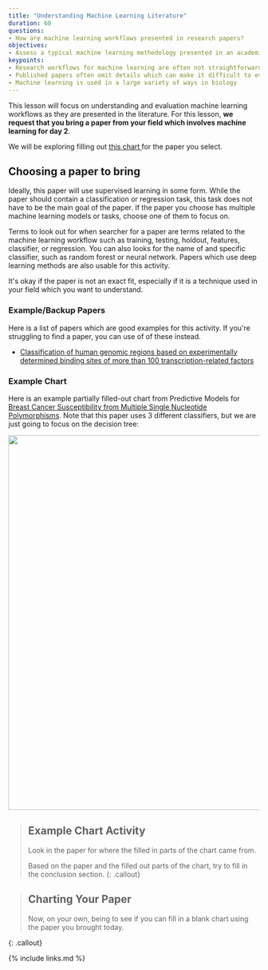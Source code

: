 ```yaml
---
title: "Understanding Machine Learning Literature"
duration: 60
questions:
- How are machine learning workflows presented in research papers?
objectives:
- Assess a typical machine learning methodology presented in an academic paper
keypoints:
- Research workflows for machine learning are often not straightforward
- Published papers often omit details which can make it difficult to evaluate machine learning workflows
- Machine learning is used in a large variety of ways in biology
---
```


This lesson will focus on understanding and evaluation machine learning workflows as they are presented in the literature. 
For this lesson, __we request that you bring a paper from your field which involves machine learning for day 2__.

We will be exploring filling out  <a href="https://raw.githubusercontent.com/gitter-lab/ml-bio-workshop/gh-pages/assets/assessmentChartV2Form.pdf" download>  this chart </a> for the paper you select. 

## Choosing a paper to bring

Ideally, this paper will use supervised learning in some form. 
While the paper should contain a classification or regression task, this task does not have to be the main goal of the paper. 
If the paper you choose has multiple machine learning models or tasks, choose one of them to focus on. 

Terms to look out for when searcher for a paper are terms related to the machine learning workflow such as training, testing, holdout, features, classifier, or regression. 
You can also looks for the name of and specific classifier, such as random forest or neural network. 
Papers which use deep learning methods are also usable for this activity.

It's okay if the paper is not an exact fit, especially if it is a technique used in your field which you want to understand.

### Example/Backup Papers

Here is a list of papers which are good examples for this activity. 
If you're struggling to find a paper, you can use of of these instead.

- [Classification of human genomic regions based on experimentally determined binding sites of more than 100 transcription-related factors](https://genomebiology.biomedcentral.com/articles/10.1186/gb-2012-13-9-r48#Sec21)

### Example Chart

Here is an example partially filled-out chart from Predictive Models for [Breast Cancer Susceptibility from Multiple Single Nucleotide Polymorphisms](https://clincancerres.aacrjournals.org/content/clincanres/10/8/2725.full.pdf). 
Note that this paper uses 3 different classifiers, but we are just going to focus on the decision tree:

<a href="https://raw.githubusercontent.com/gitter-lab/ml-bio-workshop/gh-pages/assets/partial_filled_assessmentChartV2.png" download>
  <img src="https://raw.githubusercontent.com/gitter-lab/ml-bio-workshop/gh-pages/assets/partial_form_assessmentChartV2.png" width="750">
</a>

> ## Example Chart Activity
>
> Look in the paper for where the filled in parts of the chart came from.
>
> Based on the paper and the filled out parts of the chart, try to fill in the conclusion section.
{: .callout}

> ## Charting Your Paper
>
> Now, on your own, being to see if you can fill in a blank chart using the paper you brought today.
>
{: .callout}

{% include links.md %}

